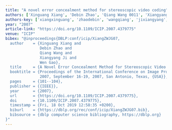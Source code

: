 ```yaml
---
title: "A novel error concealment method for stereoscopic video coding"
authors: ['Xinguang Xiang', 'Debin Zhao', 'Qiang Wang 0011', 'Xiangyang Ji', 'Wen Gao 0001']
authors-key: ['xiangxinguang', 'zhaodebin', 'wangqiang', 'jixiangyang', 'gaowen']
year: "2007"
article-link: "https://doi.org/10.1109/ICIP.2007.4379775"
venue: "ICIP"
bibex: "@inproceedings{DBLP:conf/icip/XiangZWJG07,
  author    = {Xinguang Xiang and
               Debin Zhao and
               Qiang Wang and
               Xiangyang Ji and
               Wen Gao},
  title     = {A Novel Error Concealment Method for Stereoscopic Video Coding},
  booktitle = {Proceedings of the International Conference on Image Processing, {ICIP}
               2007, September 16-19, 2007, San Antonio, Texas, {USA}},
  pages     = {101--104},
  publisher = {{IEEE}},
  year      = {2007},
  url       = {https://doi.org/10.1109/ICIP.2007.4379775},
  doi       = {10.1109/ICIP.2007.4379775},
  timestamp = {Fri, 18 Oct 2019 12:58:35 +0200},
  biburl    = {https://dblp.org/rec/conf/icip/XiangZWJG07.bib},
  bibsource = {dblp computer science bibliography, https://dblp.org}
}"
---
```

